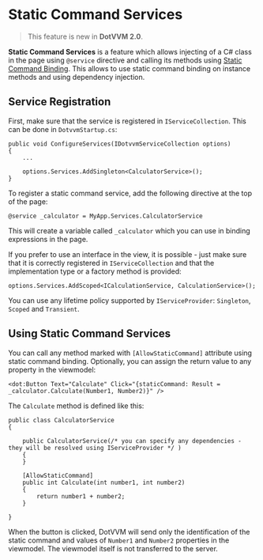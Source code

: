 # Static Command Services

> This feature is new in **DotVVM 2.0**. 

**Static Command Services** is a feature which allows injecting of a C# class in the page using `@service` directive and calling its methods using [Static Command Binding](/docs/tutorials/basics-static-command-binding/{branch}). This allows to use static command binding on instance methods and using dependency injection.

## Service Registration

First, make sure that the service is registered in `IServiceCollection`. This can be done in `DotvvmStartup.cs`:

```CSHARP
public void ConfigureServices(IDotvvmServiceCollection options)
{
    ...

    options.Services.AddSingleton<CalculatorService>();
}
```

To register a static command service, add the following directive at the top of the page:

```DOTHTML
@service _calculator = MyApp.Services.CalculatorService
```

This will create a variable called `_calculator` which you can use in binding expressions in the page. 

If you prefer to use an interface in the view, it is possible - just make sure that it is correctly registered in `IServiceCollection` and that the implementation type or a factory method is provided:

```CSHARP
options.Services.AddScoped<ICalculationService, CalculationService>();
```

You can use any lifetime policy supported by `IServiceProvider`: `Singleton`, `Scoped` and `Transient`.

## Using Static Command Services

You can call any method marked with `[AllowStaticCommand]` attribute using static command binding. Optionally, you can assign the return value to any property in the viewmodel:

```DOTHTML
<dot:Button Text="Calculate" Click="{staticCommand: Result = _calculator.Calculate(Number1, Number2)}" />
```

The `Calculate` method is defined like this:

```CSHARP
public class CalculatorService
{

    public CalculatorService(/* you can specify any dependencies - they will be resolved using IServiceProvider */ )
    {
    }

    [AllowStaticCommand]
    public int Calculate(int number1, int number2) 
    {
        return number1 + number2;
    }

}
```

When the button is clicked, DotVVM will send only the identification of the static command and values of `Number1` and `Number2` properties in the viewmodel. The viewmodel itself is not transferred to the server.